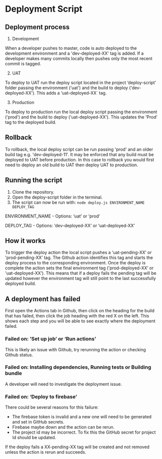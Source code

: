 # Deployment Script
## Deployment process
1. Development

When a developer pushes to master, code is auto deployed to the development environment and a 'dev-deployed-XX' tag is added. If a developer makes many commits locally then pushes only the most recent commit is tagged.

2. UAT

To deploy to UAT run the deploy script located in the project ‘deploy-script’ folder passing the environment ('uat') and the build to deploy ('dev-deployed-XX'). This adds a ‘uat-deployed-XX` tag.

3. Production

To deploy to production run the local deploy script passing the environment ('prod') and the build to deploy ('uat-deployed-XX’). This updates the 'Prod' tag to the deployed build.

## Rollback
To rollback, the local deploy script can be run passing 'prod' and an older build tag e.g. 'dev-deployed-11'. It may be enforced that any build must be deployed to UAT before production. In this case to rollback you would first need to deploy an old build to UAT then deploy UAT to production.

## Running the script
1. Clone the repository.
2. Open the deploy-script folder in the terminal.
3. The script can now be run with: ```node deploy.js ENVIRONMENT_NAME DEPLOY_TAG```

ENVIRONMENT_NAME - Options: ‘uat’ or ‘prod’

DEPLOY_TAG - Options: ‘dev-deployed-XX’ or ‘uat-deployed-XX’

## How it works
To trigger the deploy action the local script pushes a ‘uat-pending-XX’ or 'prod-pending-XX’ tag. The Github action identifies this tag and starts the deploy process to the corresponding environment. Once the deploy is complete the action sets the final environment tag ('prod-deployed-XX’ or 'uat-deployed-XX’). This means that if a deploy fails the pending tag will be updated however the environment tag will still point to the last successfully deployed build.

## A deployment has failed
First open the Actions tab in Github, then click on the heading for the build that has failed, then click the job heading with the red X on the left. This shows each step and you will be able to see exactly where the deployment failed.

### Failed on: ’Set up job’ or ‘Run actions’
This is likely an issue with Github, try rerunning the action or checking Github status.

### Failed on: Installing dependencies,  Running tests or Building bundle
A developer will need to investigate the deployment issue.

### Failed on: ‘Deploy to firebase’
There could be several reasons for this failure:
- The firebase token is invalid and a new one will need to be generated and set in GitHub secrets.
- Firebase maybe down and the action can be rerun.
- The project id may be incorrect. To fix this the GitHub secret for project Id should be updated.


If the deploy fails a XX-pending-XX tag will be created and not removed unless the action is rerun and succeeds.
